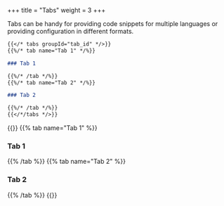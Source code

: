 +++
title = "Tabs"
weight = 3
+++

Tabs can be handy for providing code snippets for multiple languages or providing configuration in different formats.

```markdown
{{</* tabs groupId="tab_id" */>}}
{{%/* tab name="Tab 1" */%}}

### Tab 1

{{%/* /tab */%}}
{{%/* tab name="Tab 2" */%}}

### Tab 2

{{%/* /tab */%}}
{{</*/tabs */>}}
```

{{<tabs groupId="tab_id">}}
{{% tab name="Tab 1" %}}

### Tab 1

{{% /tab %}}
{{% tab name="Tab 2" %}}

### Tab 2

{{% /tab %}}
{{</tabs>}}

